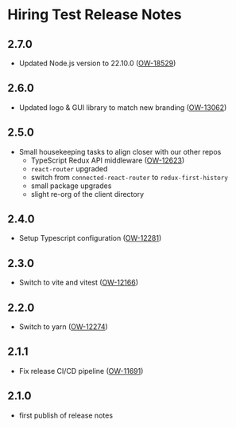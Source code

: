 # Hiring Test Release Notes

## 2.7.0

- Updated Node.js version to 22.10.0 ([OW-18529](https://oliasoft.atlassian.net/browse/OW-18529))

## 2.6.0

- Updated logo & GUI library to match new branding ([OW-13062](https://oliasoft.atlassian.net/browse/OW-13062))

## 2.5.0

- Small housekeeping tasks to align closer with our other repos
  - TypeScript Redux API middleware ([OW-12623](https://oliasoft.atlassian.net/browse/OW-12623))
  - `react-router` upgraded
  - switch from `connected-react-router` to `redux-first-history`
  - small package upgrades
  - slight re-org of the client directory

## 2.4.0

- Setup Typescript configuration ([OW-12281](https://oliasoft.atlassian.net/browse/OW-12281))

## 2.3.0

- Switch to vite and vitest ([OW-12166](https://oliasoft.atlassian.net/browse/OW-12166))

## 2.2.0

- Switch to yarn ([OW-12274](https://oliasoft.atlassian.net/browse/OW-12274))

## 2.1.1

- Fix release CI/CD pipeline ([OW-11691](https://oliasoft.atlassian.net/browse/OW-11691))

## 2.1.0

- first publish of release notes

